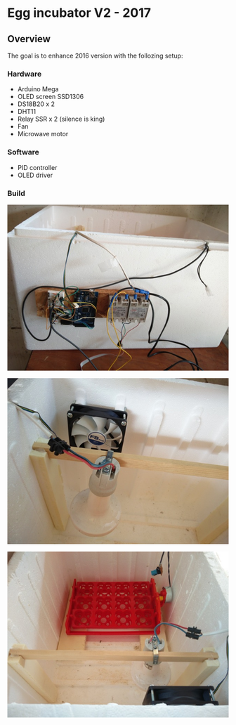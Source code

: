 # Egg incubator V2 - 2017

## Overview

The goal is to enhance 2016 version with the follozing setup:

### Hardware
- Arduino Mega
- OLED screen SSD1306
- DS18B20 x 2
- DHT11
- Relay SSR x 2 (silence is king)
- Fan
- Microwave motor

### Software
- PID controller
- OLED driver

### Build

![View1](https://github.com/strus38/Globot/blob/master/automated_egg_incubator_V2/Couveuse_%20-%201.jpg)

![View2](https://github.com/strus38/Globot/blob/master/automated_egg_incubator_V2/Couveuse_%20-%202.jpg)

![View3](https://github.com/strus38/Globot/blob/master/automated_egg_incubator_V2/Couveuse_%20-%203.jpg)
